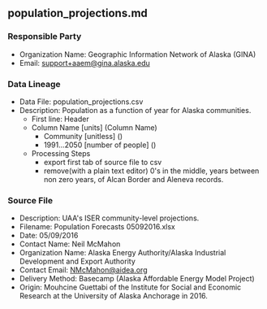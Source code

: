 ## population_projections.md

### Responsible Party
  * Organization Name: Geographic Information Network of Alaska (GINA)
  * Email: support+aaem@gina.alaska.edu

### Data Lineage
  * Data File: population_projections.csv
  * Description: Population as a function of year for Alaska communities.
    * First line: Header
    * Column Name [units] (Column Name)
      * Community [unitless] ()
      * 1991...2050 [number of people] ()
    * Processing Steps
      *  export first tab of source file to csv
      *  remove(with a plain text editor) 0's in the middle, years between non zero years, of Alcan Border and Aleneva records.  

### Source File
  * Description: UAA's ISER community-level projections.
  * Filename: Population Forecasts 05092016.xlsx
  * Date: 05/09/2016
  * Contact Name: Neil McMahon
  * Organization Name: Alaska Energy Authority/Alaska Industrial Development and Export Authority
  * Contact Email: NMcMahon@aidea.org
  * Delivery Method: Basecamp (Alaska Affordable Energy Model Project)
  * Origin: Mouhcine Guettabi of the Institute for Social and Economic Research at the University of Alaska Anchorage in 2016.  
